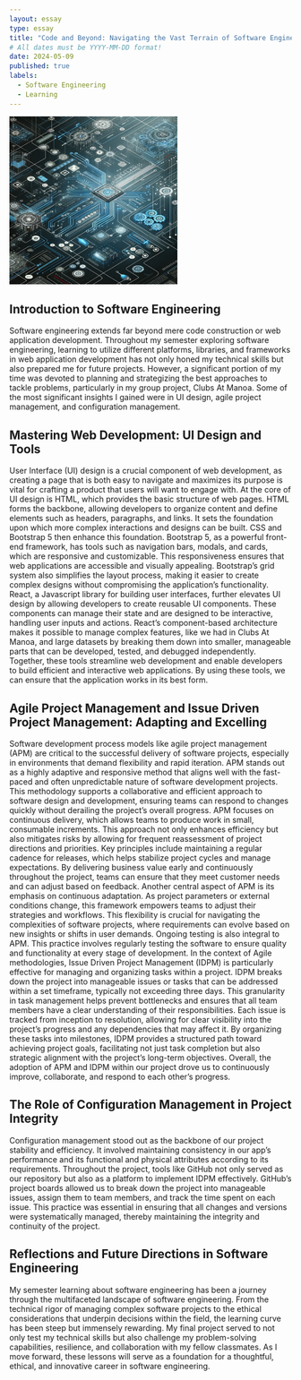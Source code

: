 ```yaml
---
layout: essay
type: essay
title: "Code and Beyond: Navigating the Vast Terrain of Software Engineering"
# All dates must be YYYY-MM-DD format!
date: 2024-05-09
published: true
labels:
  - Software Engineering
  - Learning
---
```


<img width="300px" class="float-start pe-3" src="../img/ICS314/designP1.webp">

## Introduction to Software Engineering
Software engineering extends far beyond mere code construction or web application development. Throughout my semester exploring software engineering, learning to utilize different platforms, libraries, and frameworks in web application development has not only honed my technical skills but also prepared me for future projects. However, a significant portion of my time was devoted to planning and strategizing the best approaches to tackle problems, particularly in my group project, Clubs At Manoa. Some of the most significant insights I gained were in UI design, agile project management, and configuration management.
## Mastering Web Development: UI Design and Tools
User Interface (UI) design is a crucial component of web development, as creating a page that is both easy to navigate and maximizes its purpose is vital for crafting a product that users will want to engage with. At the core of UI design is HTML, which provides the basic structure of web pages. HTML forms the backbone, allowing developers to organize content and define elements such as headers, paragraphs, and links. It sets the foundation upon which more complex interactions and designs can be built. CSS and Bootstrap 5 then enhance this foundation. Bootstrap 5, as a powerful front-end framework, has tools such as navigation bars, modals, and cards, which are responsive and customizable. This responsiveness ensures that web applications are accessible and visually appealing. Bootstrap’s grid system also simplifies the layout process, making it easier to create complex designs without compromising the application’s functionality. React, a Javascript library for building user interfaces, further elevates UI design by allowing developers to create reusable UI components. These components can manage their state and are designed to be interactive, handling user inputs and actions. React’s component-based architecture makes it possible to manage complex features, like we had in Clubs At Manoa, and large datasets by breaking them down into smaller, manageable parts that can be developed, tested, and debugged independently. Together, these tools streamline web development and enable developers to build efficient and interactive web applications. By using these tools, we can ensure that the application works in its best form.
## Agile Project Management and Issue Driven Project Management: Adapting and Excelling
Software development process models like agile project management (APM) are critical to the successful delivery of software projects, especially in environments that demand flexibility and rapid iteration. APM stands out as a highly adaptive and responsive method that aligns well with the fast-paced and often unpredictable nature of software development projects. This methodology supports a collaborative and efficient approach to software design and development, ensuring teams can respond to changes quickly without derailing the project’s overall progress. APM focuses on continuous delivery, which allows teams to produce work in small, consumable increments. This approach not only enhances efficiency but also mitigates risks by allowing for frequent reassessment of project directions and priorities. Key principles include maintaining a regular cadence for releases, which helps stabilize project cycles and manage expectations. By delivering business value early and continuously throughout the project, teams can ensure that they meet customer needs and can adjust based on feedback. Another central aspect of APM is its emphasis on continuous adaptation. As project parameters or external conditions change, this framework empowers teams to adjust their strategies and workflows. This flexibility is crucial for navigating the complexities of software projects, where requirements can evolve based on new insights or shifts in user demands. Ongoing testing is also integral to APM. This practice involves regularly testing the software to ensure quality and functionality at every stage of development. In the context of Agile methodologies, Issue Driven Project Management (IDPM) is particularly effective for managing and organizing tasks within a project. IDPM breaks down the project into manageable issues or tasks that can be addressed within a set timeframe, typically not exceeding three days. This granularity in task management helps prevent bottlenecks and ensures that all team members have a clear understanding of their responsibilities. Each issue is tracked from inception to resolution, allowing for clear visibility into the project’s progress and any dependencies that may affect it. By organizing these tasks into milestones, IDPM provides a structured path toward achieving project goals, facilitating not just task completion but also strategic alignment with the project’s long-term objectives. Overall, the adoption of APM and IDPM within our project drove us to continuously improve, collaborate, and respond to each other’s progress.
## The Role of Configuration Management in Project Integrity
Configuration management stood out as the backbone of our project stability and efficiency. It involved maintaining consistency in our app’s performance and its functional and physical attributes according to its requirements. Throughout the project, tools like GitHub not only served as our repository but also as a platform to implement IDPM effectively. GitHub’s project boards allowed us to break down the project into manageable issues, assign them to team members, and track the time spent on each issue. This practice was essential in ensuring that all changes and versions were systematically managed, thereby maintaining the integrity and continuity of the project.
## Reflections and Future Directions in Software Engineering
My semester learning about software engineering has been a journey through the multifaceted landscape of software engineering. From the technical rigor of managing complex software projects to the ethical considerations that underpin decisions within the field, the learning curve has been steep but immensely rewarding. My final project served to not only test my technical skills but also challenge my problem-solving capabilities, resilience, and collaboration with my fellow classmates. As I move forward, these lessons will serve as a foundation for a thoughtful, ethical, and innovative career in software engineering.

